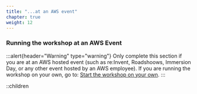 ```yaml
---
title: "...at an AWS event"
chapter: true
weight: 12
---
```


### Running the workshop at an AWS Event

:::alert{header="Warning" type="warning"}
Only complete this section if you are at an AWS hosted event (such as re\:Invent, Roadshoows, Immersion Day, or any other event hosted by an AWS employee). If you 
are running the workshop on your own, go to: [Start the workshop on your own](../prerequisites/self_paced).
:::

::children